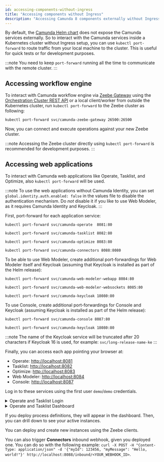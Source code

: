 ```yaml
---
id: accessing-components-without-ingress
title: "Accessing components without Ingress"
description: "Accessing Camunda 8 components externally without Ingress"
---
```


By default, the [Camunda Helm chart](/self-managed/installation-methods/helm/install.md) does not expose the Camunda services externally. So to interact with the Camunda services inside a Kubernetes cluster without Ingress setup, you can use `kubectl port-forward` to route traffic from your local machine to the cluster. This is useful for quick tests or for development purposes.

:::note
You need to keep `port-forward` running all the time to communicate with the remote cluster.
:::

## Accessing workflow engine

To interact with Camunda workflow engine via [Zeebe Gateway](/self-managed/components/orchestration-cluster/zeebe/configuration/gateway.md) using the [Orchestration Cluster REST API](/apis-tools/orchestration-cluster-api-rest/orchestration-cluster-api-rest-overview.md) or a local client/worker from outside the Kubernetes cluster, run `kubectl port-forward` to the Zeebe cluster as following:

```
kubectl port-forward svc/camunda-zeebe-gateway 26500:26500
```

Now, you can connect and execute operations against your new Zeebe cluster.

:::note
Accessing the Zeebe cluster directly using `kubectl port-forward` is recommended for development purposes.
:::

## Accessing web applications

To interact with Camunda web applications like Operate, Tasklist, and Optimize, also `kubectl port-forward` will be used.

:::note
To use the web applications without Camunda Identity, you can set `global.identity.auth.enabled: false` in the values file to disable the authentication mechanism.
Do _not_ disable it if you like to use Web Modeler, as it requires Camunda Identity and Keycloak.
:::

First, port-forward for each application service:

```
kubectl port-forward svc/camunda-operate  8081:80

kubectl port-forward svc/camunda-tasklist 8082:80

kubectl port-forward svc/camunda-optimize 8083:80

kubectl port-forward svc/camunda-connectors 8088:8080

```

To be able to use Web Modeler, create additional port-forwardings for Web Modeler itself and Keycloak (assuming that Keycloak is installed as part of the Helm release):

```
kubectl port-forward svc/camunda-web-modeler-webapp 8084:80

kubectl port-forward svc/camunda-web-modeler-websockets 8085:80

kubectl port-forward svc/camunda-keycloak 18080:80
```

To use Console, create additional port-forwardings for Console and Keycloak (assuming Keycloak is installed as part of the Helm release):

```
kubectl port-forward svc/camunda-console 8087:80

kubectl port-forward svc/camunda-keycloak 18080:80
```

:::note
The name of the Keycloak service will be truncated after 20 characters if Keycloak 16 is used, for example: `svc/long-release-name-ke`
:::

Finally, you can access each app pointing your browser at:

- Operate: [http://localhost:8081](http://localhost:8081)
- Tasklist: [http://localhost:8082](http://localhost:8082)
- Optimize: [http://localhost:8083](http://localhost:8083)
- Web Modeler: [http://localhost:8084](http://localhost:8084)
- Console: [http://localhost:8087](http://localhost:8087)

Log in to these services using the first user `demo`/`demo` credentials.

<details>
  <summary>Operate and Tasklist Login</summary>
  <div>
    <img alt="operate and tasklist login" src={require('./assets/operate-tasklist-login.png').default}/>
  </div>
</details>
<details>
  <summary>Operate and Tasklist Dashboard</summary>
  <div>
    <img alt="operate and tasklist dashboard" src={require('./assets/operate-tasklist-dashboard.png').default}/>
  </div>
</details>

If you deploy process definitions, they will appear in the dashboard. Then, you can drill down to see your active instances.

You can deploy and create new instances using the Zeebe clients.

You can also trigger **Connectors** inbound webhook, given you deployed one.
You can do so with the following example: `curl -X POST -H "Content-Type: application/json" -d '{"myId": 123456, "myMessage": "Hello, world!"}' http://localhost:8088/inbound/<YOUR_WEBHOOK_ID>`.
